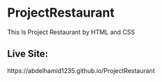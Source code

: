 # ProjectRestaurant
This Is Project Restaurant by HTML and CSS
<h2>Live Site: </h2> https://abdelhamid1235.github.io/ProjectRestaurant
